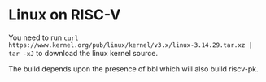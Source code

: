 Linux on RISC-V
================

You need to run `curl https://www.kernel.org/pub/linux/kernel/v3.x/linux-3.14.29.tar.xz | tar -xJ` to download the linux kernel source.

The build depends upon the presence of bbl which will also build riscv-pk.
